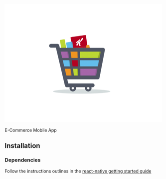 ![alt text](image.gif)

E-Commerce Mobile App


## Installation

### Dependencies 

Follow the instructions outlines in the [react-native getting started guide](https://facebook.github.io/react-native/docs/getting-started.html)
